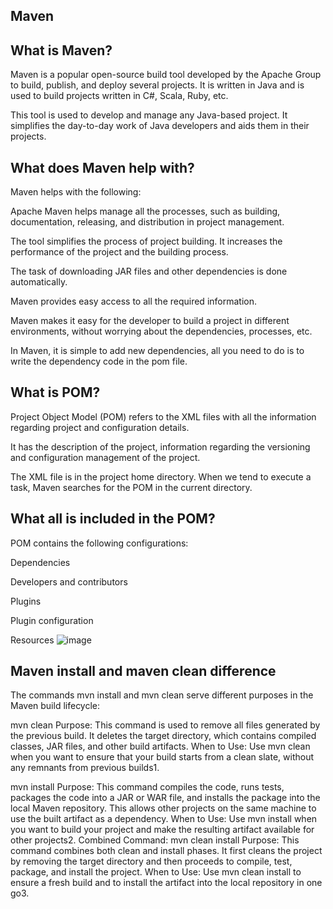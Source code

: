 ## Maven 

## What is Maven?
Maven is a popular open-source build tool developed by the Apache Group to build, publish, and deploy several projects. It is written in Java and is used to build projects written in C#, Scala, Ruby, etc.

This tool is used to develop and manage any Java-based project. It simplifies the day-to-day work of Java developers and aids them in their projects.

## What does Maven help with?
Maven helps with the following:

Apache Maven helps manage all the processes, such as building, documentation, releasing, and distribution in project management.

The tool simplifies the process of project building. It increases the performance of the project and the building process.

The task of downloading JAR files and other dependencies is done automatically.

Maven provides easy access to all the required information.

Maven makes it easy for the developer to build a project in different environments, without worrying about the dependencies, processes, etc.

In Maven, it is simple to add new dependencies, all you need to do is to write the dependency code in the pom file.

## What is POM?
Project Object Model (POM) refers to the XML files with all the information regarding project and configuration details.

It has the description of the project, information regarding the versioning and configuration management of the project.

The XML file is in the project home directory. When we tend to execute a task, Maven searches for the POM in the current directory.

## What all is included in the POM?
POM contains the following configurations:

Dependencies

Developers and contributors

Plugins

Plugin configuration

Resources 
![image](https://github.com/user-attachments/assets/9b758316-421e-4b28-a184-3c180211292c)


## Maven install and maven clean difference 
The commands mvn install and mvn clean serve different purposes in the Maven build lifecycle:

mvn clean
Purpose: This command is used to remove all files generated by the previous build. It deletes the target directory, which contains compiled classes, JAR files, and other build artifacts.
When to Use: Use mvn clean when you want to ensure that your build starts from a clean slate, without any remnants from previous builds1.

mvn install
Purpose: This command compiles the code, runs tests, packages the code into a JAR or WAR file, and installs the package into the local Maven repository. This allows other projects on the same machine to use the built artifact as a dependency.
When to Use: Use mvn install when you want to build your project and make the resulting artifact available for other projects2.
Combined Command: mvn clean install
Purpose: This command combines both clean and install phases. It first cleans the project by removing the target directory and then proceeds to compile, test, package, and install the project.
When to Use: Use mvn clean install to ensure a fresh build and to install the artifact into the local repository in one go3.
